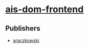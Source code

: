 # [ais-dom-frontend](https://pypi.org/project/ais-dom-frontend)



## Publishers
- [araczkowski](https://pypi.org/user/araczkowski)

